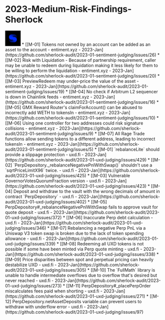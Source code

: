 # 2023-Medium-Risk-Findings-Sherlock
<img src="https://raw.githubusercontent.com/as16x/2023-Midium-Risk-Findings-Sherlock/main/Sherlock/Sentiment%20Update.jpg" width="50" height="50">
* [[M-01] Tokens not owned by an account can be added as an asset to the account - entiment.xyz - 2023-Jan](https://github.com/sherlock-audit/2023-01-sentiment-judging/issues/26)
* [[M-02] Risk with Liquidation - Because of partnership requirement, caller may be unable to redeem during liquidation making it less likely for them to be willing to perform the liquidation - entiment.xyz - 2023-Jan](https://github.com/sherlock-audit/2023-01-sentiment-judging/issues/20)
* [[M-03] PreviewRedeem may under-price the value of the asset - entiment.xyz - 2023-Jan](https://github.com/sherlock-audit/2023-01-sentiment-judging/issues/19)
* [[M-04] No check if Arbitrum L2 sequencer is down in Chainlink feeds - entiment.xyz - 2023-Jan](https://github.com/sherlock-audit/2023-01-sentiment-judging/issues/16)
* [[M-05] GMX Reward Router's claimForAccount() can be abused to incorrectly add WETH to tokensIn - entiment.xyz - 2023-Jan](https://github.com/sherlock-audit/2023-01-sentiment-judging/issues/10)
* [[M-06] Using one controller for two addresses could risk signature collisions - entiment.xyz - 2023-Jan](https://github.com/sherlock-audit/2023-01-sentiment-judging/issues/9)
* [[M-07] All Rage Trade functions allow sending tokens to a different address, leading to incorrect tokensIn - entiment.xyz - 2023-Jan](https://github.com/sherlock-audit/2023-01-sentiment-judging/issues/5)
* [[M-01] `rebalanceLite` should provide a slippage protection - uxd.fi - 2023-Jan](https://github.com/sherlock-audit/2023-01-uxd-judging/issues/429)
* [[M-02] `PerpDepository._rebalanceNegativePnlWithSwap()` shouldn't use a `sqrtPriceLimitX96` twice. - uxd.fi - 2023-Jan](https://github.com/sherlock-audit/2023-01-uxd-judging/issues/425)
* [[M-03] Vulnerable GovernorVotesQuorumFraction version - uxd.fi - 2023-Jan](https://github.com/sherlock-audit/2023-01-uxd-judging/issues/423)
* [[M-04] Deposit and withdraw to the vault with the wrong decimals of amount in contract `PerpDepository` - uxd.fi - 2023-Jan](https://github.com/sherlock-audit/2023-01-uxd-judging/issues/402)
* [[M-05] PerpDepository#_rebalanceNegativePnlWithSwap fails to approve vault for quote deposit - uxd.fi - 2023-Jan](https://github.com/sherlock-audit/2023-01-uxd-judging/issues/372)
* [[M-06] Inaccurate Perp debt calculation - uxd.fi - 2023-Jan](https://github.com/sherlock-audit/2023-01-uxd-judging/issues/346)
* [[M-07] Rebalancing a negative Perp PnL via a Uniswap V3 token swap is broken due to the lack of token spending allowance - uxd.fi - 2023-Jan](https://github.com/sherlock-audit/2023-01-uxd-judging/issues/339)
* [[M-08] Redeeming all UXD tokens is not possible if some have been minted via Perp quote minting - uxd.fi - 2023-Jan](https://github.com/sherlock-audit/2023-01-uxd-judging/issues/338)
* [[M-09] Price disparities between spot and perpetual pricing can heavily destabilize UXD - uxd.fi - 2023-Jan](https://github.com/sherlock-audit/2023-01-uxd-judging/issues/305)
* [[M-10] The `FullMath` library is unable to handle intermediate overflows due to overflow that's desired but never reached - uxd.fi - 2023-Jan](https://github.com/sherlock-audit/2023-01-uxd-judging/issues/273)
* [[M-11] PerpDepository#_placePerpOrder miscalculates fees paid when shorting - uxd.fi - 2023-Jan](https://github.com/sherlock-audit/2023-01-uxd-judging/issues/271)
* [[M-12] PerpDepository.netAssetDeposits variable can prevent users to withdraw with underflow error - uxd.fi - 2023-Jan](https://github.com/sherlock-audit/2023-01-uxd-judging/issues/97)
